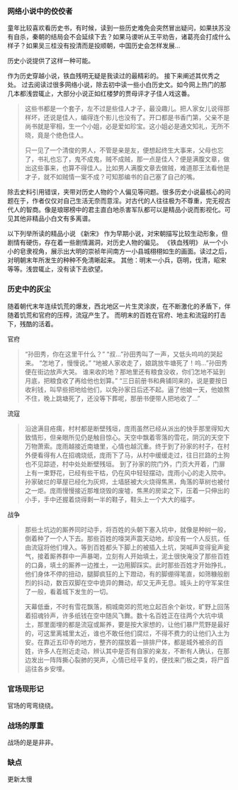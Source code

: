 ###  网络小说中的佼佼者

  童年比较喜欢看历史书，有时候，读到一些历史难免会突然冒出疑问，如果扶苏没有自杀，秦朝的结局会不会延续下去？如果马谡听从王平劝告，诸葛亮会打成什么样子？如果吴三桂没有投清而是投顺朝，中国历史会怎样发展...
  
  历史小说提供了这样一种可能。

  作为历史穿越小说，铁血残明无疑是我读过的最精彩的。
  接下来阐述其优秀之处。
  过去阅读过很多网络小说，除去初中读一些小白历史文。如今网上热门的那几本都浅尝辄止，大部分小说正如红楼梦的贾母评才子佳人戏这番。
  > 这些书都是一个套子，左不过是些佳人才子，最没趣儿。把人家女儿说得那样坏，还说是佳人，编得连个影儿也没有了。开口都是书香门第，父亲不是尚书就是宰相，生一个小姐，必是爱如珍宝。这小姐必是通文知礼，无所不晓，竟是个绝色佳人。
  >
  >只一见了一个清俊的男人，不管是亲是友，便想起终生大事来，父母也忘了，书礼也忘了，鬼不成鬼，贼不成贼，那一点是佳人？便是满腹文章，做出这些事来，也算不得佳人。比如男人满腹文章去做贼，难道那王法看他是才子，就不如贼情一案不成？可知那编书的自己塞了自己的嘴。
  
  除去史料引用错误，夹带对历史人物的个人偏见等问题。很多历史小说最核心的问题在于，作者仅仅对自己生活无奈而意淫。对古代的人往往极为不尊重，完无视古代人的智商。像是琅琊榜中的君主直白地杀害军队都可以是精品小说而影视化。可见其他非精品小白文有多离谱。

  以下列举所读的精品小说
  《新宋》  作为早期小说，对宋朝描写比较生动形象，但剧情有硬伤，存在着一些剧情漏洞，对历史人物的偏见。
  《铁血残明》 从一个小小的皂隶视角，展示出大明的崇祯年间南方一小县城栩栩如生的画面。读过之后，对明朝末年所发生的种种不免清晰起来。
  其他：明末一小兵，窃明，伐清，昭宋等等。浅尝辄止，没有读下去欲望。

###  历史中的灰尘

随着朝代末年连续饥荒的爆发，西北地区一片生灵涂炭，在不断激化的矛盾下，伴随着饥荒和官府的压榨，流寇产生了。
而明末的百姓在官府、地主和流寇的打击下，残酷的活着。

官府
>“孙田秀，你在这里干什么？”
“叔…”孙田秀叫了一声，又低头呜呜的哭起来。
“怎地了，慢慢说。”
“地被人家收走了，娘跳放牛塘死了！呜…”孙田秀便在街边放声大哭。
>谁来收的地？那地里还有粮食没收，你们怎地不延到月底，把粮食收了再给他也划算。”
“三日前册书和典铺同来的，说是要按日收利钱，叫早些把地给他们，以免孙家日后还不起。逼了他娘一天，他娘熬不住，晚上跳塘死了，还没等下葬呢，那册书便带人把地收了…”

流寇
> 沿途满目疮痍，村村都是断壁残垣，庞雨虽然已经从派出的快手那里得知大致情形，但亲眼所见仍是触目惊心。天空中飘着零落的雪花，阴沉的天空下万物萧索。庞雨越接近南塘里，心情也越沉重。终于到了孙家的村子，在村外便看得有人在招魂烧纸，庞雨下了马，从村中缓缓走过，往日拦路的土狗也不见踪迹，村中处处断壁残垣。
>  到了孙家的院门外，门页大开着，门扉上有一束野花，已经有些干枯，仍在风中轻轻摆动，庞雨小心的走入院中。孙家破烂的草屋已经化为灰烬，土墙胚被大火烧得焦黑，角落的草树也被付之一炬。庞雨慢慢接近那堆烧毁的废墟，焦黑的房梁之下，压着一只伸出的小手，手中还握着烧得剩一半的鞋子，鞋头上一个大大的福字。
>

 战争
> 那些土坑边的厮养同时动手，将百姓的头朝下塞入坑中，就像是种树一般，倒着种了一个人下去。那些百姓的嚎哭声震天动地，却没有一个人反抗，任由流寇将他们埋入。等到百姓都头下脚上的被插入土坑，哭喊声变得瓮声瓮气，接着厮养群中一声暴喝，立刻有人开始填土，泥土很快淹没了那些百姓的口鼻，填土的厮养一边推土，一边用脚踩实。此时那些百姓才开始挣扎，他们身体不停的扭动，腿脚疯狂的上下蹬动，有的脚绷得笔直，如筛糠般剧烈的抖动，数百双脚在空中诡异的舞动，却又无声无息。城头上的守军呆住了一般，看着城下发生的一切。
> 
> 天幕低垂，不时有雪花飘落，桐城南郊的荒地立起百余个新坟，旷野上回荡着招魂铃声，许多纸钱在空中随风飞舞。数十名百姓正在往两个大坑中填土，那里面埋的都是流寇或厮养，要是按大家想的，让他们暴尸荒野是最好的，可这里离城里太近，谁也不敢任他们腐烂，不得不费力的让他们入土为安。在靠近五印寺的地方，整齐的摆放着一排排尸体，都是城外被杀的百姓，许多人在附近走动，辨认其中是否有自家的亲友，不断有人确认，在那边发出一阵阵撕心裂肺的哭声，心情已经平复的，便找来门板之类，将尸首运往各乡安埋。

###  官场现形记

官场的弯弯绕绕。

###  战场的厚重

战场的是是非非。

###  缺点

更新太慢